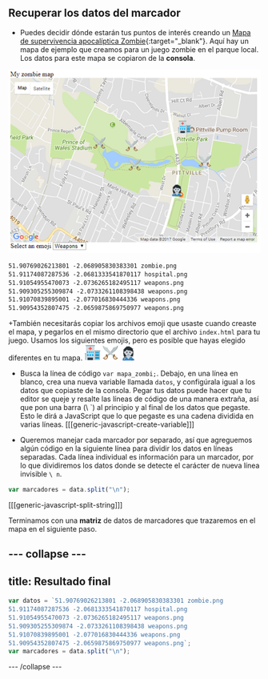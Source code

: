 ## Recuperar los datos del marcador

+ Puedes decidir dónde estarán tus puntos de interés creando un [Mapa de supervivencia apocalíptica Zombie](https://projects.raspberrypi.org/en/projects/zombie-apocalypse-map){:target="_blank"}. Aquí hay un mapa de ejemplo que creamos para un juego zombie en el parque local. Los datos para este mapa se copiaron de la **consola**.

![Mapa con datos](images/map-precreated.png)

```html
51.90769026213801 -2.068905830383301 zombie.png
51.91174087287536 -2.0681333541870117 hospital.png
51.91054955470073 -2.0736265182495117 weapons.png
51.909305255309874 -2.0733261108398438 weapons.png
51.91070839895001 -2.077016830444336 weapons.png
51.90954352807475 -2.0659875869750977 weapons.png
```

+También necesitarás copiar los archivos emoji que usaste cuando creaste el mapa, y pegarlos en el mismo directorio que el archivo `index.html` para tu juego. Usamos los siguientes emojis, pero es posible que hayas elegido diferentes en tu mapa.
![Hospital](images/hospital.png) ![Armas](images/weapons.png) ![Zombi](images/zombie.png)

+ Busca la línea de código `var mapa_zombi;`. Debajo, en una línea en blanco, crea una nueva variable llamada `datos`, y configúrala igual a los datos que copiaste de la consola. Pegar tus datos puede hacer que tu editor se queje y resalte las líneas de código de una manera extraña, así que pon una barra (\ `) al principio y al final de los datos que pegaste. Esto le dirá a JavaScript que lo que pegaste es una cadena dividida en varias líneas.
[[[generic-javascript-create-variable]]]

+ Queremos manejar cada marcador por separado, así que agreguemos algún código en la siguiente línea para dividir los datos en líneas separadas. Cada línea individual es información para un marcador, por lo que dividiremos los datos donde se detecte el carácter de nueva línea invisible `\ n`.
```JavaScript
var marcadores = data.split("\n");
```

[[[generic-javascript-split-string]]]

Terminamos con una **matriz** de datos de marcadores que trazaremos en el mapa en el siguiente paso.

--- collapse ---
---
title: Resultado final
---
```JavaScript
var datos = `51.90769026213801 -2.068905830383301 zombie.png
51.91174087287536 -2.0681333541870117 hospital.png
51.91054955470073 -2.0736265182495117 weapons.png
51.909305255309874 -2.0733261108398438 weapons.png
51.91070839895001 -2.077016830444336 weapons.png
51.90954352807475 -2.0659875869750977 weapons.png`;
var marcadores = data.split("\n");
```
--- /collapse ---
